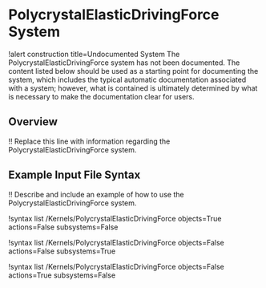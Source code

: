 # PolycrystalElasticDrivingForce System

!alert construction title=Undocumented System
The PolycrystalElasticDrivingForce system has not been documented. The content listed below should be used as a starting
point for documenting the system, which includes the typical automatic documentation associated with
a system; however, what is contained is ultimately determined by what is necessary to make the
documentation clear for users.

## Overview

!! Replace this line with information regarding the PolycrystalElasticDrivingForce system.

## Example Input File Syntax

!! Describe and include an example of how to use the PolycrystalElasticDrivingForce system.

!syntax list /Kernels/PolycrystalElasticDrivingForce objects=True actions=False subsystems=False

!syntax list /Kernels/PolycrystalElasticDrivingForce objects=False actions=False subsystems=True

!syntax list /Kernels/PolycrystalElasticDrivingForce objects=False actions=True subsystems=False
